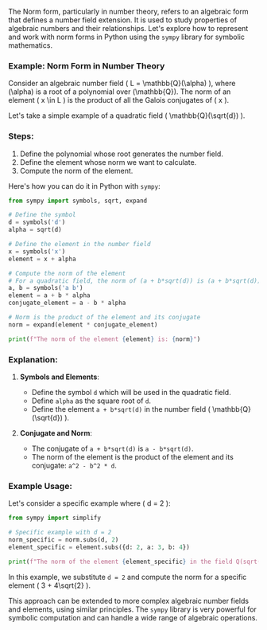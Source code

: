 The Norm form, particularly in number theory, refers to an algebraic form that defines a number field extension. It is used to study properties of algebraic numbers and their relationships. Let's explore how to represent and work with norm forms in Python using the `sympy` library for symbolic mathematics.

### Example: Norm Form in Number Theory

Consider an algebraic number field \( L = \mathbb{Q}(\alpha) \), where \(\alpha\) is a root of a polynomial over \(\mathbb{Q}\). The norm of an element \( x \in L \) is the product of all the Galois conjugates of \( x \).

Let's take a simple example of a quadratic field \( \mathbb{Q}(\sqrt{d}) \).

### Steps:
1. Define the polynomial whose root generates the number field.
2. Define the element whose norm we want to calculate.
3. Compute the norm of the element.

Here's how you can do it in Python with `sympy`:

```python
from sympy import symbols, sqrt, expand

# Define the symbol
d = symbols('d')
alpha = sqrt(d)

# Define the element in the number field
x = symbols('x')
element = x + alpha

# Compute the norm of the element
# For a quadratic field, the norm of (a + b*sqrt(d)) is (a + b*sqrt(d))(a - b*sqrt(d)) = a^2 - b^2*d
a, b = symbols('a b')
element = a + b * alpha
conjugate_element = a - b * alpha

# Norm is the product of the element and its conjugate
norm = expand(element * conjugate_element)

print(f"The norm of the element {element} is: {norm}")
```

### Explanation:

1. **Symbols and Elements**:
   - Define the symbol `d` which will be used in the quadratic field.
   - Define `alpha` as the square root of `d`.
   - Define the element `a + b*sqrt(d)` in the number field \( \mathbb{Q}(\sqrt{d}) \).

2. **Conjugate and Norm**:
   - The conjugate of `a + b*sqrt(d)` is `a - b*sqrt(d)`.
   - The norm of the element is the product of the element and its conjugate: `a^2 - b^2 * d`.

### Example Usage:

Let's consider a specific example where \( d = 2 \):
```python
from sympy import simplify

# Specific example with d = 2
norm_specific = norm.subs(d, 2)
element_specific = element.subs({d: 2, a: 3, b: 4})

print(f"The norm of the element {element_specific} in the field Q(sqrt(2)) is: {simplify(norm_specific)}")
```

In this example, we substitute `d = 2` and compute the norm for a specific element \( 3 + 4\sqrt{2} \).

This approach can be extended to more complex algebraic number fields and elements, using similar principles. The `sympy` library is very powerful for symbolic computation and can handle a wide range of algebraic operations.
